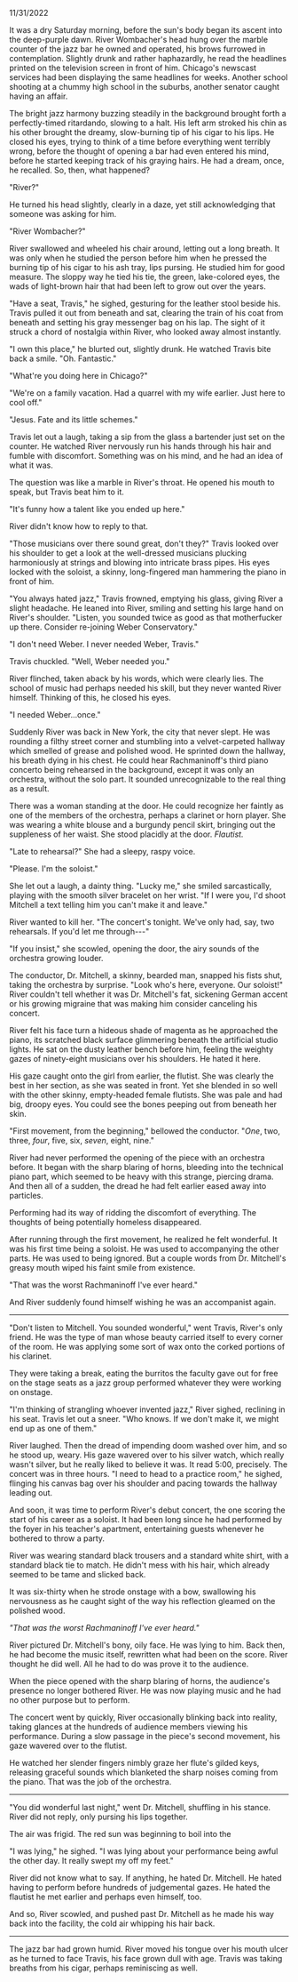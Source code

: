 11/31/2022

It was a dry Saturday morning, before the sun's body began its ascent into the deep-purple dawn. River Wombacher's head hung over the marble counter of the jazz bar he owned and operated, his brows furrowed in contemplation. Slightly drunk and rather haphazardly, he read the headlines printed on the television screen in front of him. Chicago's newscast services had been displaying the same headlines for weeks. Another school shooting at a chummy high school in the suburbs, another senator caught having an affair.

The bright jazz harmony buzzing steadily in the background brought forth a perfectly-timed ritardando, slowing to a halt. His left arm stroked his chin as his other brought the dreamy, slow-burning tip of his cigar to his lips. He closed his eyes, trying to think of a time before everything went terribly wrong, before the thought of opening a bar had even entered his mind, before he started keeping track of his graying hairs. He had a dream, once, he recalled. So, then, what happened?

"River?"

He turned his head slightly, clearly in a daze, yet still acknowledging that someone was asking for him.

"River Wombacher?"

River swallowed and wheeled his chair around, letting out a long breath. It was only when he studied the person before him when he pressed the burning tip of his cigar to his ash tray, lips pursing. He studied him for good measure. The sloppy way he tied his tie, the green, lake-colored eyes, the wads of light-brown hair that had been left to grow out over the years.

"Have a seat, Travis," he sighed, gesturing for the leather stool beside his. Travis pulled it out from beneath and sat, clearing the train of his coat from beneath and setting his gray messenger bag on his lap. The sight of it struck a chord of nostalgia within River, who looked away almost instantly.

"I own this place," he blurted out, slightly drunk. He watched Travis bite back a smile. "Oh. Fantastic."

"What're you doing here in Chicago?"

"We're on a family vacation. Had a quarrel with my wife earlier. Just here to cool off."

"Jesus. Fate and its little schemes."

Travis let out a laugh, taking a sip from the glass a bartender just set on the counter. He watched River nervously run his hands through his hair and fumble with discomfort. Something was on his mind, and he had an idea of what it was.

The question was like a marble in River's throat. He opened his mouth to speak, but Travis beat him to it.

"It's funny how a talent like you ended up here."

River didn't know how to reply to that.

"Those musicians over there sound great, don't they?" Travis looked over his shoulder to get a look at the well-dressed musicians plucking harmoniously at strings and blowing into intricate brass pipes. His eyes locked with the soloist, a skinny, long-fingered man hammering the piano in front of him.

"You always hated jazz," Travis frowned, emptying his glass, giving River a slight headache. He leaned into River, smiling and setting his large hand on River's shoulder. "Listen, you sounded twice as good as that motherfucker up there. Consider re-joining Weber Conservatory."

"I don't need Weber. I never needed Weber, Travis."

Travis chuckled. "Well, Weber needed you."

River flinched, taken aback by his words, which were clearly lies. The school of music had perhaps needed his skill, but they never wanted River himself. Thinking of this, he closed his eyes.

"I needed Weber...once."

Suddenly River was back in New York, the city that never slept. He was rounding a filthy street corner and stumbling into a velvet-carpeted hallway which smelled of grease and polished wood. He sprinted down the hallway, his breath dying in his chest. He could hear Rachmaninoff's third piano concerto being rehearsed in the background, except it was only an orchestra, without the solo part. It sounded unrecognizable to the real thing as a result.

There was a woman standing at the door. He could recognize her faintly as one of the members of the orchestra, perhaps a clarinet or horn player. She was wearing a white blouse and a burgundy pencil skirt, bringing out the suppleness of her waist. She stood placidly at the door. *Flautist.*

"Late to rehearsal?" She had a sleepy, raspy voice.

"Please. I'm the soloist."

She let out a laugh, a dainty thing. "Lucky me," she smiled sarcastically, playing with the smooth silver bracelet on her wrist. "If I were you, I'd shoot Mitchell a text telling him you can't make it and leave."

River wanted to kill her. "The concert's tonight. We've only had, say, two rehearsals. If you'd let me through---"

"If you insist," she scowled, opening the door, the airy sounds of the orchestra growing louder.

The conductor, Dr. Mitchell, a skinny, bearded man, snapped his fists shut, taking the orchestra by surprise. "Look who's here, everyone. Our soloist!" River couldn't tell whether it was Dr. Mitchell's fat, sickening German accent or his growing migraine that was making him consider canceling his concert.

River felt his face turn a hideous shade of magenta as he approached the piano, its scratched black surface glimmering beneath the artificial studio lights. He sat on the dusty leather bench before him, feeling the weighty gazes of ninety-eight musicians over his shoulders. He hated it here.

His gaze caught onto the girl from earlier, the flutist. She was clearly the best in her section, as she was seated in front. Yet she blended in so well with the other skinny, empty-headed female flutists. She was pale and had big, droopy eyes. You could see the bones peeping out from beneath her skin.

"First movement, from the beginning," bellowed the conductor. "*One*, two, three, *four*, five, six, *seven*, eight, nine."

River had never performed the opening of the piece with an orchestra before. It began with the sharp blaring of horns, bleeding into the technical piano part, which seemed to be heavy with this strange, piercing drama. And then all of a sudden, the dread he had felt earlier eased away into particles.

Performing had its way of ridding the discomfort of everything. The thoughts of being potentially homeless disappeared.

After running through the first movement, he realized he felt wonderful. It was his first time being a soloist. He was used to accompanying the other parts. He was used to being ignored. But a couple words from Dr. Mitchell's greasy mouth wiped his faint smile from existence.

"That was the worst Rachmaninoff I've ever heard."

And River suddenly found himself wishing he was an accompanist again.

____

"Don't listen to Mitchell. You sounded wonderful," went Travis, River's only friend. He was the type of man whose beauty carried itself to every corner of the room. He was applying some sort of wax onto the corked portions of his clarinet.

They were taking a break, eating the burritos the faculty gave out for free on the stage seats as a jazz group performed whatever they were working on onstage.

"I'm thinking of strangling whoever invented jazz," River sighed, reclining in his seat. Travis let out a sneer. "Who knows. If we don't make it, we might end up as one of them."

River laughed. Then the dread of impending doom washed over him, and so he stood up, weary. His gaze wavered over to his silver watch, which really wasn't silver, but he really liked to believe it was. It read 5:00, precisely. The concert was in three hours. "I need to head to a practice room," he sighed, flinging his canvas bag over his shoulder and pacing towards the hallway leading out.

And soon, it was time to perform River's debut concert, the one scoring the start of his career as a soloist. It had been long since he had performed by the foyer in his teacher's apartment, entertaining guests whenever he bothered to throw a party.

River was wearing standard black trousers and a standard white shirt, with a standard black tie to match. He didn't mess with his hair, which already seemed to be tame and slicked back.

It was six-thirty when he strode onstage with a bow, swallowing his nervousness as he caught sight of the way his reflection gleamed on the polished wood.

*"That was the worst Rachmaninoff I've ever heard."*

River pictured Dr. Mitchell's bony, oily face. He was lying to him. Back then, he had become the music itself, rewritten what had been on the score. River thought he did well. All he had to do was prove it to the audience.

When the piece opened with the sharp blaring of horns, the audience's presence no longer bothered River. He was now playing music and he had no other purpose but to perform.

The concert went by quickly, River occasionally blinking back into reality, taking glances at the hundreds of audience members viewing his performance. During a slow passage in the piece's second movement, his gaze wavered over to the flutist.

He watched her slender fingers nimbly graze her flute's gilded keys, releasing graceful sounds which blanketed the sharp noises coming from the piano. That was the job of the orchestra.

___

"You did wonderful last night," went Dr. Mitchell, shuffling in his stance. River did not reply, only pursing his lips together.

The air was frigid. The red sun was beginning to boil into the

"I was lying," he sighed. "I was lying about your performance being awful the other day. It really swept my off my feet."

River did not know what to say. If anything, he hated Dr. Mitchell. He hated having to perform before hundreds of judgemental gazes. He hated the flautist he met earlier and perhaps even himself, too.

And so, River scowled, and pushed past Dr. Mitchell as he made his way back into the facility, the cold air whipping his hair back.

___

The jazz bar had grown humid. River moved his tongue over his mouth ulcer as he turned to face Travis, his face grown dull with age. Travis was taking breaths from his cigar, perhaps reminiscing as well.
